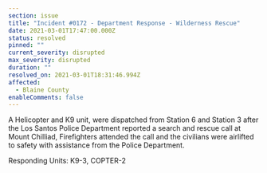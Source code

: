 ```yaml
---
section: issue
title: "Incident #0172 - Department Response - Wilderness Rescue"
date: 2021-03-01T17:47:00.000Z
status: resolved
pinned: ""
current_severity: disrupted
max_severity: disrupted
duration: ""
resolved_on: 2021-03-01T18:31:46.994Z
affected:
  - Blaine County
enableComments: false
---
```

A Helicopter and K9 unit, were dispatched from Station 6 and Station 3 after the Los Santos Police Department reported a search and rescue call at Mount Chilliad, Firefighters attended the call and the civilians were airlifted to safety with assistance from the Police Department.

Responding Units: K9-3, COPTER-2